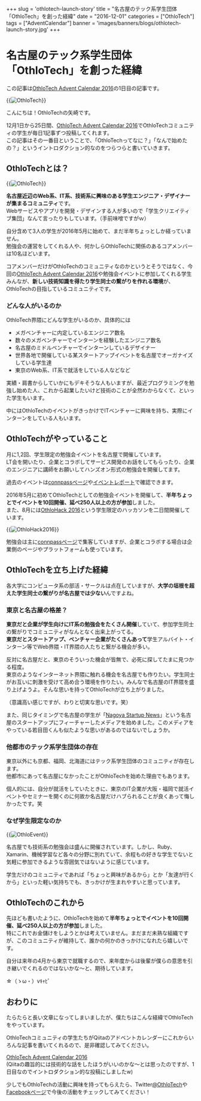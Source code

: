 +++
slug = 'othlotech-launch-story'
title = "名古屋のテック系学生団体「OthloTech」を創った経緯"
date = "2016-12-01"
categories = ["OthloTech"]
tags = ["AdventCalendar"]
banner = 'images/banners/blogs/othlotech-launch-story.jpg'
+++

# 名古屋のテック系学生団体「OthloTech」を創った経緯

この記事は[OthloTech Advent Calendar 2016](http://qiita.com/advent-calendar/2016/othlotech)の1日目の記事です。

{{<image src="/images/blogs/20161201/othlotech-logo-1.png"  alt="OthloTech" >}}

こんにちは！OthloTechの矢崎です。

12月1日から25日間、[OthloTech Advent Calendar 2016](http://qiita.com/advent-calendar/2016/othlotech)でOthloTechコミュニティの学生が毎日1記事ずつ投稿してくれます。  
この記事はその一番目ということで、「OthloTechってなに？」「なんで始めたの？」というイントロダクション的なのをつらつらと書いていきます。

## OthloTechとは？

{{<image src="/images/blogs/20161201/othlotech-logo-2.jpg"  alt="OthloTech" >}}

**名古屋近辺のWeb系、IT系、技術系に興味のある学生エンジニア・デザイナーが集まるコミュニティ**です。  
Webサービスやアプリを開発・デザインする人が多いので「学生クリエイティブ集団」なんて言ったりもしています。（手前味噌ですがｗ）

自分含めて3人の学生が2016年5月に始めて、まだ半年ちょっとしか経っていません。  
勉強会の運営をしてくれる人や、何かしらOthloTechに関係のあるコアメンバーは10名ほどいます。

コアメンバーだけがOthloTechのコミュニティなのかというとそうではなく、今回の[OthloTech Advent Calendar 2016](http://qiita.com/advent-calendar/2016/othlotech)や勉強会イベントに参加してくれる学生みんなが、**新しい技術知識を得たり学生同士の繋がりを作れる環境**が、OthloTechの目指しているコミュニティです。

### どんな人がいるのか

OthloTech界隈にどんな学生がいるのか、具体的には

- メガベンチャーに内定しているエンジニア数名
- 数々のメガベンチャーでインターンを経験したエンジニア数名
- 名古屋のミドルベンチャーでインターンしているデザイナー
- 世界各地で開催している某スタートアップイベントを名古屋でオーガナイズしている学生達
- 東京のWeb系、IT系で就活をしている人などなど

実績・肩書からしていかにもデキそうな人もいますが、最近プログラミングを勉強し始めた人、これから起業したいけど技術のことが全然わからなくて、といった学生もいます。

中にはOthloTechのイベントがきっかけでITベンチャーに興味を持ち、実際にインターンをしている人もいます。

## OthloTechがやっていること

月に1,2回、学生限定の勉強会イベントを名古屋で開催しています。  
LT会を開いたり、企業とコラボしてサービス開発のお話をしてもらったり、企業のエンジニアに講師をお願いしてハンズオン形式の勉強会を開催してます。

過去のイベントは[connpassページ](https://othlotech.connpass.com/)や[イベントレポート](https://www.othlo.tech/events/)で確認できます。

2016年5月に初めてOthloTechとしての勉強会イベントを開催して、**半年ちょっとでイベントを10回開催、延べ250人以上の方が参加**しました。  
また、8月には[OthloHack 2016](http://hack.othlo.tech/)という学生限定のハッカソンを二日間開催しています。

{{<image src="/images/blogs/20161201/othlohack.jpg"  alt="OthloHack2016" >}}

勉強会は主に[connpassページ](https://othlotech.connpass.com/)で集客していますが、企業とコラボする場合は企業側のページやプラットフォームも使っています。

## OthloTechを立ち上げた経緯

各大学にコンピュータ系の部活・サークルは点在していますが、**大学の垣根を超えた学生同士の繋がりが名古屋では少ない**んですよね。

### 東京と名古屋の格差？
**東京だと企業が学生向けにIT系の勉強会をたくさん開催**していて、参加学生同士の繋がりでコミュニティがなんとなく出来上がってる。  
**東京だとスタートアップ、ベンチャー企業がたくさんあって**学生アルバイト・インターン等でWeb界隈・IT界隈の人たちと繋がる機会が多い。

反対に名古屋だと、東京のそういった機会が皆無で、必死に探してたまに見つかる程度。  
東京のようなインターネット界隈に触れる機会を名古屋でも作りたい。学生同士がお互いに刺激を受けて高め合う環境を作りたい。みんなで名古屋のIT界隈を盛り上げようよ。そんな思いを持ってOthloTechが立ち上がりました。

（意識高い感じですが、わりと切実な思いです。笑）

また、同じタイミングで名古屋の学生が「[Nagoya Startup News](https://nagoyastartupnews.com)」という名古屋のスタートアップにフィーチャーしたメディアを始めました。このメディアをやっている若目田くんも似たような思いがあるのではないでしょうか。

### 他都市のテック系学生団体の存在
東京以外にも京都、福岡、北海道にはテック系学生団体のコミュニティが存在します。  
他都市にあって名古屋になかったことがOthloTechを始めた理由でもあります。

個人的には、自分が就活をしていたときに、東京のIT企業が大阪・福岡で就活イベントやセミナーを開くのに何故か名古屋だけハブられることが良くあって悔しかったです。笑

### なぜ学生限定なのか

{{<image src="/images/blogs/20161201/othloevent.jpg"  alt="OthloEvent">}}

名古屋でも技術系の勉強会は盛んに開催されています。しかし、Ruby、Xamarin、機械学習など各々の分野に別れていて、余程もの好きな学生でないと気軽に参加できるような雰囲気ではないように感じています。

学生だけのコミュニティであれば「ちょっと興味があるから」とか「友達が行くから」といった軽い気持ちでも、きっかけが生まれやすいと思っています。

## OthloTechのこれから

先ほども書いたように、OthloTechを始めて**半年ちょっとでイベントを10回開催、延べ250人以上の方が参加**しました。  
特にこれでお金儲けをしようとかは考えていません。まだまだ未熟な組織ですが、このコミュニティが維持して、誰かの何かのきっかけになれたら嬉しいです。

自分は来年の4月から東京で就職するので、来年度からは後輩が僕らの意思を引き継いでくれるのではないかな〜と、期待しています。

☆（ゝω・）vｷｬﾋﾟ

## おわりに

たらたらと長い文章になってしまいましたが、僕たちはこんな経緯でOthloTechをやっています。

OthloTechコミュニティの学生たちがQiitaのアドベントカレンダーにこれからいろんな記事を書いてくれるので、是非確認してみてください。

[OthloTech Advent Calendar 2016](http://qiita.com/advent-calendar/2016/othlotech)  
(Qiitaの趣旨的には技術的な話をしたほうがいいのかな〜とは思ったのですが、1日目なのでイントロダクション的な投稿にしましたw)

少しでもOthloTechの活動に興味を持ってもらえたら、Twitter[@OthloTech](https://twitter.com/OthloTech)や[Facebookページ](https://www.facebook.com/Othlotech)で今後の活動をチェックしてみてください！
